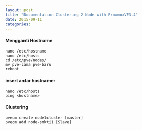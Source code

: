 ```yaml
---
layout: post
title: "Documentation Clustering 2 Node with ProxmoxVE3.4"
date: 2015-09-11
categories:
---
```


#### Mengganti Hostname

```
nano /etc/hostname
nano /etc/hosts
cd /etc/pve/nodes/
mv pve-lama pve-baru
reboot
```
#### insert antar hostname:

```
nano /etc/hosts
ping <hostname>
```
#### Clustering

```
pvecm create node1cluster [master]
pvecm add node-smkti1 [Slave]
```